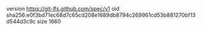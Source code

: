 version https://git-lfs.github.com/spec/v1
oid sha256:e0f3bd71ec68d7c65cd208e1689db8794c269961cd53b881270bf13d544d3c9c
size 1660
